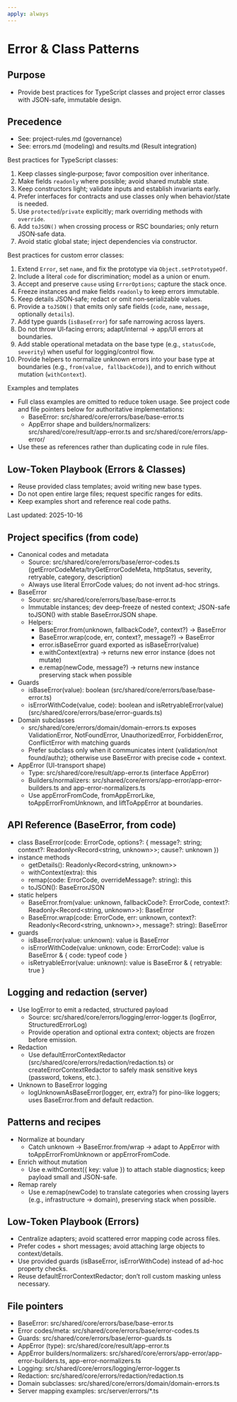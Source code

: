 ```yaml
---
apply: always
---
```


# Error & Class Patterns

## Purpose

- Provide best practices for TypeScript classes and project error classes with JSON-safe, immutable design.

## Precedence

- See: project-rules.md (governance)
- See: errors.md (modeling) and results.md (Result integration)

Best practices for TypeScript classes:

1. Keep classes single‑purpose; favor composition over inheritance.
2. Make fields `readonly` where possible; avoid shared mutable state.
3. Keep constructors light; validate inputs and establish invariants early.
4. Prefer interfaces for contracts and use classes only when behavior/state is needed.
5. Use `protected`/`private` explicitly; mark overriding methods with `override`.
6. Add `toJSON()` when crossing process or RSC boundaries; only return JSON‑safe data.
7. Avoid static global state; inject dependencies via constructor.

Best practices for custom error classes:

1. Extend `Error`, set `name`, and fix the prototype via `Object.setPrototypeOf`.
2. Include a literal `code` for discrimination; model as a union or enum.
3. Accept and preserve `cause` using `ErrorOptions`; capture the stack once.
4. Freeze instances and make fields `readonly` to keep errors immutable.
5. Keep details JSON‑safe; redact or omit non‑serializable values.
6. Provide a `toJSON()` that emits only safe fields \(`code`, `name`, `message`, optionally `details`\).
7. Add type guards \(`isBaseError`\) for safe narrowing across layers.
8. Do not throw UI‑facing errors; adapt/internal → app/UI errors at boundaries.
9. Add stable operational metadata on the base type (e.g., `statusCode`, `severity`) when useful for logging/control flow.
10. Provide helpers to normalize unknown errors into your base type at boundaries (e.g., `from(value, fallbackCode)`), and to enrich without mutation (`withContext`).

Examples and templates

- Full class examples are omitted to reduce token usage. See project code and file pointers below for authoritative implementations:
  - BaseError: src/shared/core/errors/base/base-error.ts
  - AppError shape and builders/normalizers: src/shared/core/result/app-error.ts and src/shared/core/errors/app-error/
- Use these as references rather than duplicating code in rule files.

## Low‑Token Playbook (Errors & Classes)

- Reuse provided class templates; avoid writing new base types.
- Do not open entire large files; request specific ranges for edits.
- Keep examples short and reference real code paths.

Last updated: 2025-10-16

## Project specifics (from code)

- Canonical codes and metadata
  - Source: src/shared/core/errors/base/error-codes.ts (getErrorCodeMeta/tryGetErrorCodeMeta, httpStatus, severity, retryable, category, description)
  - Always use literal ErrorCode values; do not invent ad-hoc strings.
- BaseError
  - Source: src/shared/core/errors/base/base-error.ts
  - Immutable instances; dev deep-freeze of nested context; JSON-safe toJSON() with stable BaseErrorJSON shape.
  - Helpers:
    - BaseError.from(unknown, fallbackCode?, context?) → BaseError
    - BaseError.wrap(code, err, context?, message?) → BaseError
    - error.isBaseError guard exported as isBaseError(value)
    - e.withContext(extra) → returns new error instance (does not mutate)
    - e.remap(newCode, message?) → returns new instance preserving stack when possible
- Guards
  - isBaseError(value): boolean (src/shared/core/errors/base/base-error.ts)
  - isErrorWithCode(value, code): boolean and isRetryableError(value) (src/shared/core/errors/base/error-guards.ts)
- Domain subclasses
  - src/shared/core/errors/domain/domain-errors.ts exposes ValidationError, NotFoundError, UnauthorizedError, ForbiddenError, ConflictError with matching guards
  - Prefer subclass only when it communicates intent (validation/not found/authz); otherwise use BaseError with precise code + context.
- AppError (UI-transport shape)
  - Type: src/shared/core/result/app-error.ts (interface AppError)
  - Builders/normalizers: src/shared/core/errors/app-error/app-error-builders.ts and app-error-normalizers.ts
  - Use appErrorFromCode, fromAppErrorLike, toAppErrorFromUnknown, and liftToAppError at boundaries.

## API Reference (BaseError, from code)

- class BaseError(code: ErrorCode, options?: { message?: string; context?: Readonly<Record<string, unknown>>; cause?: unknown })
- instance methods
  - getDetails(): Readonly<Record<string, unknown>>
  - withContext(extra): this
  - remap(code: ErrorCode, overrideMessage?: string): this
  - toJSON(): BaseErrorJSON
- static helpers
  - BaseError.from(value: unknown, fallbackCode?: ErrorCode, context?: Readonly<Record<string, unknown>>): BaseError
  - BaseError.wrap(code: ErrorCode, err: unknown, context?: Readonly<Record<string, unknown>>, message?: string): BaseError
- guards
  - isBaseError(value: unknown): value is BaseError
  - isErrorWithCode(value: unknown, code: ErrorCode): value is BaseError & { code: typeof code }
  - isRetryableError(value: unknown): value is BaseError & { retryable: true }

## Logging and redaction (server)

- Use logError to emit a redacted, structured payload
  - Source: src/shared/core/errors/logging/error-logger.ts (logError, StructuredErrorLog)
  - Provide operation and optional extra context; objects are frozen before emission.
- Redaction
  - Use defaultErrorContextRedactor (src/shared/core/errors/redaction/redaction.ts) or createErrorContextRedactor to safely mask sensitive keys (password, tokens, etc.).
- Unknown to BaseError logging
  - logUnknownAsBaseError(logger, err, extra?) for pino-like loggers; uses BaseError.from and default redaction.

## Patterns and recipes

- Normalize at boundary
  - Catch unknown → BaseError.from/wrap → adapt to AppError with toAppErrorFromUnknown or appErrorFromCode.
- Enrich without mutation
  - Use e.withContext({ key: value }) to attach stable diagnostics; keep payload small and JSON-safe.
- Remap rarely
  - Use e.remap(newCode) to translate categories when crossing layers (e.g., infrastructure → domain), preserving stack when possible.

## Low‑Token Playbook (Errors)

- Centralize adapters; avoid scattered error mapping code across files.
- Prefer codes + short messages; avoid attaching large objects to context/details.
- Use provided guards (isBaseError, isErrorWithCode) instead of ad-hoc property checks.
- Reuse defaultErrorContextRedactor; don’t roll custom masking unless necessary.

## File pointers

- BaseError: src/shared/core/errors/base/base-error.ts
- Error codes/meta: src/shared/core/errors/base/error-codes.ts
- Guards: src/shared/core/errors/base/error-guards.ts
- AppError (type): src/shared/core/result/app-error.ts
- AppError builders/normalizers: src/shared/core/errors/app-error/app-error-builders.ts, app-error-normalizers.ts
- Logging: src/shared/core/errors/logging/error-logger.ts
- Redaction: src/shared/core/errors/redaction/redaction.ts
- Domain subclasses: src/shared/core/errors/domain/domain-errors.ts
- Server mapping examples: src/server/errors/\*.ts
